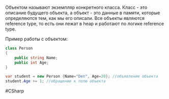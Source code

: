 Объектом называют экземпляр конкретного класса. Класс - это описание будущего объекта, а объект - это данные в памяти, которые определяются тем, как мы его описали.
Все объекты являются reference type, то есть они лежат в heap и работают по логике reference type.

Пример работы с объектом:
```cs
class Person
{
	public string Name;
	public int Age;
}

var student = new Person {Name="Den", Age=20}; //объявление объекта
student.Age += 1; //обращение к полю объекта
```

#CSharp 